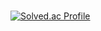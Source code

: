 <!--
## Introduction
<div style="display:flex; flex-direction:row;">
    안녕하세요! 저는 유니티로 게임을 개발하는 게임 클라이언트 개발자 박상은입니다!
</div><br>
 
## My Skill 
<div style="display:flex; flex-direction:row;">
   <img src="https://img.shields.io/badge/Unity-FFFFFF?style=flat&logo=unity&logoColor=black"/>
   <img src="https://img.shields.io/badge/C%23-239120?style=flat&logo=csharp&logoColor=white"/>
   <img src="https://img.shields.io/badge/Visual%20Studio-5C2D91?style=flat&logo=visualstudio&logoColor=white"/>
</div><br>
</div>

## I've used 
<div style="display:flex; flex-direction:row;">
  <img src="https://img.shields.io/badge/LabVIEW-FFDB00?style=flat&logo=labview&logoColor=black"/>
  <img src="https://img.shields.io/badge/java-FF7800?style=flat&logo=Java&logoColor=white"/>
  <img src="https://img.shields.io/badge/Eclipse-2C2255?style=flat&logo=eclipseide&logoColor=white"/>
  <img src="https://img.shields.io/badge/AndroidStudio-3DDC84?style=flat&logo=androidstudio&logoColor=white"/>
  <img src="https://img.shields.io/badge/MySQL-4479A1?style=flat&logo=mysql&logoColor=white"/>
  <img src="https://img.shields.io/badge/HTML-E34F26?style=flat&logo=html5&logoColor=white"/>
  <img src="https://img.shields.io/badge/CSS-1572B6?style=flat&logo=css3&logoColor=white"/>
  <img src="https://img.shields.io/badge/JavaScript-F7DF1E?style=flat&logo=javascript&logoColor=black"/>
  <img src="https://img.shields.io/badge/Spring%20Boot-6DB33F?style=flat&logo=springboot&logoColor=white"/>
  <img src="https://img.shields.io/badge/VS%20Code-007ACC?style=flat&logo=visualstudiocode&logoColor=white"/>
  <img src="https://img.shields.io/badge/Python-3776AB?style=flat&logo=python&logoColor=white"/>
</div><br>
</div>

## Studying
<div style="display:flex; flex-direction:row;">
  <img src="https://img.shields.io/badge/C-A8B9CC?style=flat&logo=C&logoColor=white"/>
  <img src="https://img.shields.io/badge/C++-00599C?style=flat&logo=cplusplus&logoColor=white"/>
</div><br>
</div>

## More...
<div style="display:flex; flex-direction:row;">
    <a href="https://career.programmers.co.kr/job_profiles/public_setting">
        <img src="https://img.shields.io/badge/Programmers-000000?style=flat&logo=&logoColor=white" /> 
    </a>
        
<!--     <a href="https://www.notion.so/PARK-SANG-EUN-b51608ee3ee04b3786824e03abf421f6?pvs=4">
      <img src="https://img.shields.io/badge/Notion-000000?style=flat&logo=Notion&logoColor=white" /> 
    </a> -->
    
</div><br>

[![Solved.ac Profile](http://mazassumnida.wtf/api/v2/generate_badge?boj=qkrekdrns0913)](https://solved.ac/qkrekdrns0913/)
<!--
[![Top Langs](https://github-readme-stats.vercel.app/api/top-langs/?username=Psangeun&layout=compact)](https://github.com/delay-100/github-readme-stats)
-->

